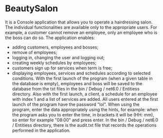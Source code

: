 # BeautySalon
 It is a Console application that allows you to operate a hairdressing salon.
The individual functionalities are available only to the appropriate users. For example, a customer cannot remove an employee, only an employee who is the boss can do so. 
The application enables:
- adding customers, employees and bosses;
- remove of employees;
- logging in, changing the user and logging out;
- creating weekly schedules by employees;
- customers sign up for services when term is free;
- displaying employees, services and schedules according to selected conditions.
With the first launch of the program (when a given table in the database is empty), employees and boss will be saved to the database from the txt files 
in the bin / Debug / net6.0 / Entitiess directory. Also with the first launch, a client, a schedule for an employee with index 1 and a list of services are added.
All users entered at the first launch of the program have the password "lol".
When using the program, enter the data appropriately using the hints, for example:
when the program asks you to enter the time, in brackets it will be (HH: mm), so enter for example "08:00" and press enter.
In the bin / Debug / net6.0 / Entitiess directory, there is the audit.txt file that records the operations performed in the application.

